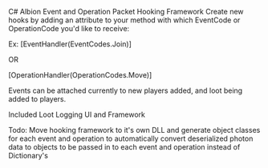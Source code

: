 C# Albion Event and Operation Packet Hooking Framework
Create new hooks by adding an attribute to your method with which EventCode or OperationCode you'd like to receive:

Ex:
[EventHandler(EventCodes.Join)]

OR

[OperationHandler(OperationCodes.Move)]

Events can be attached currently to new players added, and loot being added to players.

Included Loot Logging UI and Framework

Todo: Move hooking framework to it's own DLL and generate object classes for each event and operation to automatically convert deserialized photon data to objects to be passed in to each event and operation instead of Dictionary's

